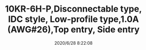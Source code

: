 ﻿---
layout: post 
title: 10KR-6H-P,Disconnectable type, IDC style, Low-profile type,1.0A (AWG#26),Top entry, Side entry
tags: 
categories: wire-harness
overview: Disconnectable type, IDC style, Low-profile type
series: IDC
part_number: 10KR-6H-P
thumb_img: static/202006/374-thumb-20200628162452.jpg
small_img: static/202006/374-20200628162452.jpg
date: 2020/6/28 8:22:08
---



